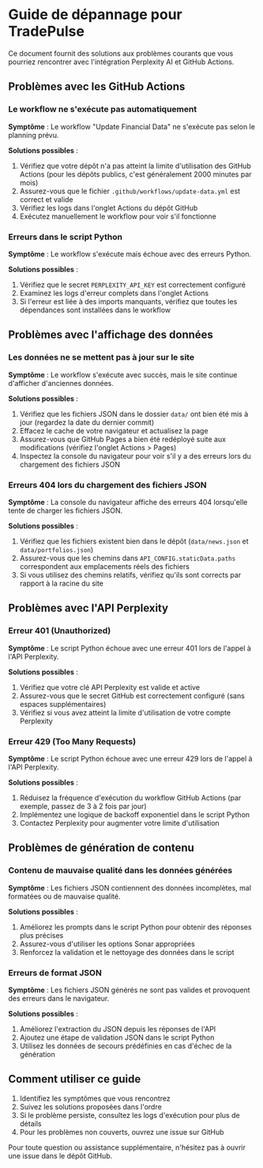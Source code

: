# Guide de dépannage pour TradePulse

Ce document fournit des solutions aux problèmes courants que vous pourriez rencontrer avec l'intégration Perplexity AI et GitHub Actions.

## Problèmes avec les GitHub Actions

### Le workflow ne s'exécute pas automatiquement

**Symptôme** : Le workflow "Update Financial Data" ne s'exécute pas selon le planning prévu.

**Solutions possibles** :
1. Vérifiez que votre dépôt n'a pas atteint la limite d'utilisation des GitHub Actions (pour les dépôts publics, c'est généralement 2000 minutes par mois)
2. Assurez-vous que le fichier `.github/workflows/update-data.yml` est correct et valide
3. Vérifiez les logs dans l'onglet Actions du dépôt GitHub
4. Exécutez manuellement le workflow pour voir s'il fonctionne

### Erreurs dans le script Python

**Symptôme** : Le workflow s'exécute mais échoue avec des erreurs Python.

**Solutions possibles** :
1. Vérifiez que le secret `PERPLEXITY_API_KEY` est correctement configuré
2. Examinez les logs d'erreur complets dans l'onglet Actions
3. Si l'erreur est liée à des imports manquants, vérifiez que toutes les dépendances sont installées dans le workflow

## Problèmes avec l'affichage des données

### Les données ne se mettent pas à jour sur le site

**Symptôme** : Le workflow s'exécute avec succès, mais le site continue d'afficher d'anciennes données.

**Solutions possibles** :
1. Vérifiez que les fichiers JSON dans le dossier `data/` ont bien été mis à jour (regardez la date du dernier commit)
2. Effacez le cache de votre navigateur et actualisez la page
3. Assurez-vous que GitHub Pages a bien été redéployé suite aux modifications (vérifiez l'onglet Actions > Pages)
4. Inspectez la console du navigateur pour voir s'il y a des erreurs lors du chargement des fichiers JSON

### Erreurs 404 lors du chargement des fichiers JSON

**Symptôme** : La console du navigateur affiche des erreurs 404 lorsqu'elle tente de charger les fichiers JSON.

**Solutions possibles** :
1. Vérifiez que les fichiers existent bien dans le dépôt (`data/news.json` et `data/portfolios.json`)
2. Assurez-vous que les chemins dans `API_CONFIG.staticData.paths` correspondent aux emplacements réels des fichiers
3. Si vous utilisez des chemins relatifs, vérifiez qu'ils sont corrects par rapport à la racine du site

## Problèmes avec l'API Perplexity

### Erreur 401 (Unauthorized)

**Symptôme** : Le script Python échoue avec une erreur 401 lors de l'appel à l'API Perplexity.

**Solutions possibles** :
1. Vérifiez que votre clé API Perplexity est valide et active
2. Assurez-vous que le secret GitHub est correctement configuré (sans espaces supplémentaires)
3. Vérifiez si vous avez atteint la limite d'utilisation de votre compte Perplexity

### Erreur 429 (Too Many Requests)

**Symptôme** : Le script Python échoue avec une erreur 429 lors de l'appel à l'API Perplexity.

**Solutions possibles** :
1. Réduisez la fréquence d'exécution du workflow GitHub Actions (par exemple, passez de 3 à 2 fois par jour)
2. Implémentez une logique de backoff exponentiel dans le script Python
3. Contactez Perplexity pour augmenter votre limite d'utilisation

## Problèmes de génération de contenu

### Contenu de mauvaise qualité dans les données générées

**Symptôme** : Les fichiers JSON contiennent des données incomplètes, mal formatées ou de mauvaise qualité.

**Solutions possibles** :
1. Améliorez les prompts dans le script Python pour obtenir des réponses plus précises
2. Assurez-vous d'utiliser les options Sonar appropriées
3. Renforcez la validation et le nettoyage des données dans le script

### Erreurs de format JSON

**Symptôme** : Les fichiers JSON générés ne sont pas valides et provoquent des erreurs dans le navigateur.

**Solutions possibles** :
1. Améliorez l'extraction du JSON depuis les réponses de l'API
2. Ajoutez une étape de validation JSON dans le script Python
3. Utilisez les données de secours prédéfinies en cas d'échec de la génération

## Comment utiliser ce guide

1. Identifiez les symptômes que vous rencontrez
2. Suivez les solutions proposées dans l'ordre
3. Si le problème persiste, consultez les logs d'exécution pour plus de détails
4. Pour les problèmes non couverts, ouvrez une issue sur GitHub

Pour toute question ou assistance supplémentaire, n'hésitez pas à ouvrir une issue dans le dépôt GitHub.

